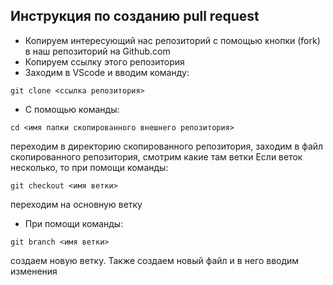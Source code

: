 ## Инструкция по созданию pull request

* Копируем интересующий нас репозиторий с помощью кнопки (fork) в наш 
репозиторий на Github.com
* Копируем ссылку этого репозитория
* Заходим в VScode и вводим команду:
```
git clone <ссылка репозитория>
```
* С помощью команды:
```
cd <имя папки скопированного внешнего репозитория>
```
переходим в директорию скопированного репозитория,
заходим в файл скопированного репозитория, смотрим какие там ветки
Если веток несколько, то при помощи команды:
```
git checkout <имя ветки> 
```
переходим на основную ветку

* При помощи команды:
```
git branch <имя ветки>
```
создаем новую ветку. Также создаем новый файл и в него вводим изменения

